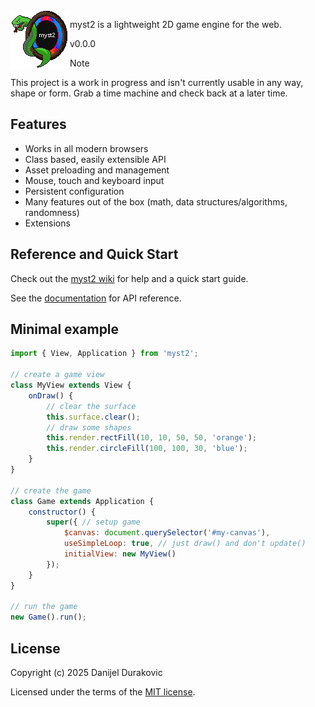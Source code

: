 <img align="left" src="dev/logo.png?raw=true" height="95">

myst2 is a lightweight 2D game engine for the web.

v0.0.0

> [!NOTE]
> This project is a work in progress and isn't currently usable in any way, shape or form. Grab a time machine and check back at a later time.

## Features

- Works in all modern browsers
- Class based, easily extensible API
- Asset preloading and management
- Mouse, touch and keyboard input
- Persistent configuration
- Many features out of the box (math, data structures/algorithms, randomness)
- Extensions

## Reference and Quick Start

Check out the [myst2 wiki](https://github.com/metayeti/myst2/wiki) for help and a quick start guide.

See the [documentation](/doc) for API reference.

## Minimal example

```JavaScript
import { View, Application } from 'myst2';

// create a game view
class MyView extends View {
	onDraw() {
		// clear the surface
		this.surface.clear();
		// draw some shapes
		this.render.rectFill(10, 10, 50, 50, 'orange');
		this.render.circleFill(100, 100, 30, 'blue');
	}
}

// create the game
class Game extends Application {
	constructor() {
		super({ // setup game
			$canvas: document.querySelector('#my-canvas'),
			useSimpleLoop: true, // just draw() and don't update()
			initialView: new MyView()
		});
	}
}

// run the game
new Game().run();
```

## License

Copyright (c) 2025 Danijel Durakovic

Licensed under the terms of the [MIT license](LICENSE).
